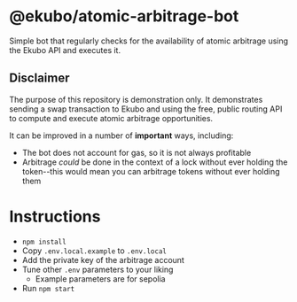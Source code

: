 # @ekubo/atomic-arbitrage-bot

Simple bot that regularly checks for the availability of atomic arbitrage using the Ekubo API and executes it.

## Disclaimer

The purpose of this repository is demonstration only. It demonstrates sending a swap transaction to Ekubo and using the
free, public routing API to compute and execute atomic arbitrage opportunities.

It can be improved in a number of **important** ways, including:
- The bot does not account for gas, so it is not always profitable
- Arbitrage _could_ be done in the context of a lock without ever holding the token--this would mean you can arbitrage tokens without ever holding them

# Instructions

- `npm install`
- Copy `.env.local.example` to `.env.local`
- Add the private key of the arbitrage account
- Tune other `.env` parameters to your liking
  - Example parameters are for sepolia
- Run `npm start`